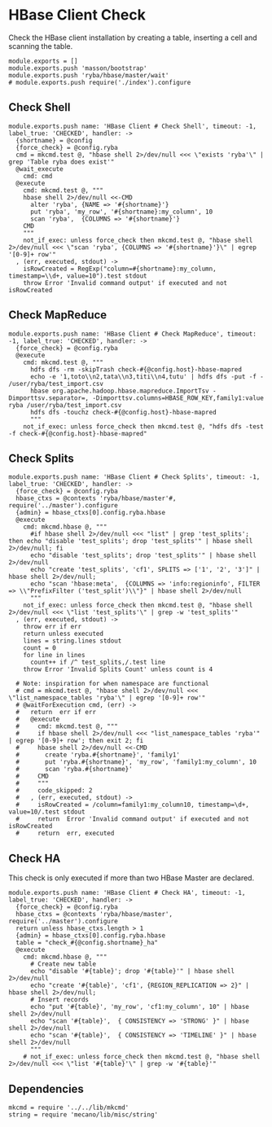 
# HBase Client Check

Check the HBase client installation by creating a table, inserting a cell and
scanning the table.

    module.exports = []
    module.exports.push 'masson/bootstrap'
    module.exports.push 'ryba/hbase/master/wait'
    # module.exports.push require('./index').configure

## Check Shell

    module.exports.push name: 'HBase Client # Check Shell', timeout: -1, label_true: 'CHECKED', handler: ->
      {shortname} = @config
      {force_check} = @config.ryba
      cmd = mkcmd.test @, "hbase shell 2>/dev/null <<< \"exists 'ryba'\" | grep 'Table ryba does exist'"
      @wait_execute
        cmd: cmd
      @execute
        cmd: mkcmd.test @, """
        hbase shell 2>/dev/null <<-CMD
          alter 'ryba', {NAME => '#{shortname}'}
          put 'ryba', 'my_row', '#{shortname}:my_column', 10
          scan 'ryba',  {COLUMNS => '#{shortname}'}
        CMD
        """
        not_if_exec: unless force_check then mkcmd.test @, "hbase shell 2>/dev/null <<< \"scan 'ryba', {COLUMNS => '#{shortname}'}\" | egrep '[0-9]+ row'"
      , (err, executed, stdout) ->
        isRowCreated = RegExp("column=#{shortname}:my_column, timestamp=\\d+, value=10").test stdout
        throw Error 'Invalid command output' if executed and not isRowCreated

## Check MapReduce

    module.exports.push name: 'HBase Client # Check MapReduce', timeout: -1, label_true: 'CHECKED', handler: ->
      {force_check} = @config.ryba
      @execute
        cmd: mkcmd.test @, """
          hdfs dfs -rm -skipTrash check-#{@config.host}-hbase-mapred
          echo -e '1,toto\\n2,tata\\n3,titi\\n4,tutu' | hdfs dfs -put -f - /user/ryba/test_import.csv
          hbase org.apache.hadoop.hbase.mapreduce.ImportTsv -Dimporttsv.separator=, -Dimporttsv.columns=HBASE_ROW_KEY,family1:value ryba /user/ryba/test_import.csv
          hdfs dfs -touchz check-#{@config.host}-hbase-mapred
          """
        not_if_exec: unless force_check then mkcmd.test @, "hdfs dfs -test -f check-#{@config.host}-hbase-mapred"

## Check Splits

    module.exports.push name: 'HBase Client # Check Splits', timeout: -1, label_true: 'CHECKED', handler: ->
      {force_check} = @config.ryba
      hbase_ctxs = @contexts 'ryba/hbase/master'#, require('../master').configure
      {admin} = hbase_ctxs[0].config.ryba.hbase
      @execute
        cmd: mkcmd.hbase @, """
          #if hbase shell 2>/dev/null <<< "list" | grep 'test_splits'; then echo "disable 'test_splits'; drop 'test_splits'" | hbase shell 2>/dev/null; fi
          echo "disable 'test_splits'; drop 'test_splits'" | hbase shell 2>/dev/null
          echo "create 'test_splits', 'cf1', SPLITS => ['1', '2', '3']" | hbase shell 2>/dev/null;
          echo "scan 'hbase:meta',  {COLUMNS => 'info:regioninfo', FILTER => \\"PrefixFilter ('test_split')\\"}" | hbase shell 2>/dev/null
          """
        not_if_exec: unless force_check then mkcmd.test @, "hbase shell 2>/dev/null <<< \"list 'test_splits'\" | grep -w 'test_splits'"
      , (err, executed, stdout) ->
        throw err if err
        return unless executed
        lines = string.lines stdout
        count = 0
        for line in lines
          count++ if /^ test_splits,/.test line
        throw Error 'Invalid Splits Count' unless count is 4

      # Note: inspiration for when namespace are functional
      # cmd = mkcmd.test @, "hbase shell 2>/dev/null <<< \"list_namespace_tables 'ryba'\" | egrep '[0-9]+ row'"
      # @waitForExecution cmd, (err) ->
      #   return  err if err
      #   @execute
      #     cmd: mkcmd.test @, """
      #     if hbase shell 2>/dev/null <<< "list_namespace_tables 'ryba'" | egrep '[0-9]+ row'; then exit 2; fi
      #     hbase shell 2>/dev/null <<-CMD
      #       create 'ryba.#{shortname}', 'family1'
      #       put 'ryba.#{shortname}', 'my_row', 'family1:my_column', 10
      #       scan 'ryba.#{shortname}'
      #     CMD
      #     """
      #     code_skipped: 2
      #   , (err, executed, stdout) ->
      #     isRowCreated = /column=family1:my_column10, timestamp=\d+, value=10/.test stdout
      #     return  Error 'Invalid command output' if executed and not isRowCreated
      #     return  err, executed

## Check HA

This check is only executed if more than two HBase Master are declared.

    module.exports.push name: 'HBase Client # Check HA', timeout: -1, label_true: 'CHECKED', handler: ->
      {force_check} = @config.ryba
      hbase_ctxs = @contexts 'ryba/hbase/master', require('../master').configure
      return unless hbase_ctxs.length > 1
      {admin} = hbase_ctxs[0].config.ryba.hbase
      table = "check_#{@config.shortname}_ha"
      @execute
        cmd: mkcmd.hbase @, """
          # Create new table
          echo "disable '#{table}'; drop '#{table}'" | hbase shell 2>/dev/null
          echo "create '#{table}', 'cf1', {REGION_REPLICATION => 2}" | hbase shell 2>/dev/null;
          # Insert records
          echo "put '#{table}', 'my_row', 'cf1:my_column', 10" | hbase shell 2>/dev/null
          echo "scan '#{table}',  { CONSISTENCY => 'STRONG' }" | hbase shell 2>/dev/null
          echo "scan '#{table}',  { CONSISTENCY => 'TIMELINE' }" | hbase shell 2>/dev/null
          """
        # not_if_exec: unless force_check then mkcmd.test @, "hbase shell 2>/dev/null <<< \"list '#{table}'\" | grep -w '#{table}'"

## Dependencies

    mkcmd = require '../../lib/mkcmd'
    string = require 'mecano/lib/misc/string'
